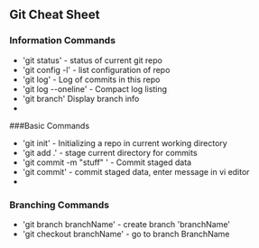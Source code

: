 ## Git Cheat Sheet

### Information Commands
* 'git status' - status of current git repo
* 'git config -l' - list configuration of repo
* 'git log' - Log of commits in this repo
* 'git log --oneline' - Compact log listing
* 'git branch' Display branch info
*


###Basic Commands
* 'git init' - Initializing a repo in current working directory
* 'git add .' - stage current directory for commits
* 'git commit -m "stuff" ' - Commit staged data
* 'git commit' - commit staged data, enter message in vi editor
*

### Branching Commands
* 'git branch branchName' - create branch 'branchName'
* 'git checkout branchName' - go to branch BranchName
